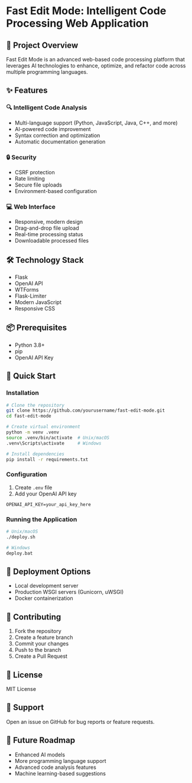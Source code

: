 # Fast Edit Mode: Intelligent Code Processing Web Application

## 🚀 Project Overview

Fast Edit Mode is an advanced web-based code processing platform that leverages AI technologies to enhance, optimize, and refactor code across multiple programming languages.

## ✨ Features

### 🔍 Intelligent Code Analysis
- Multi-language support (Python, JavaScript, Java, C++, and more)
- AI-powered code improvement
- Syntax correction and optimization
- Automatic documentation generation

### 🔒 Security
- CSRF protection
- Rate limiting
- Secure file uploads
- Environment-based configuration

### 💻 Web Interface
- Responsive, modern design
- Drag-and-drop file upload
- Real-time processing status
- Downloadable processed files

## 🛠 Technology Stack
- Flask
- OpenAI API
- WTForms
- Flask-Limiter
- Modern JavaScript
- Responsive CSS

## 📦 Prerequisites
- Python 3.8+
- pip
- OpenAI API Key

## 🚀 Quick Start

### Installation
```bash
# Clone the repository
git clone https://github.com/yourusername/fast-edit-mode.git
cd fast-edit-mode

# Create virtual environment
python -m venv .venv
source .venv/bin/activate  # Unix/macOS
.venv\Scripts\activate     # Windows

# Install dependencies
pip install -r requirements.txt
```

### Configuration
1. Create `.env` file
2. Add your OpenAI API key
```
OPENAI_API_KEY=your_api_key_here
```

### Running the Application
```bash
# Unix/macOS
./deploy.sh

# Windows
deploy.bat
```

## 🔧 Deployment Options
- Local development server
- Production WSGI servers (Gunicorn, uWSGI)
- Docker containerization

## 🤝 Contributing
1. Fork the repository
2. Create a feature branch
3. Commit your changes
4. Push to the branch
5. Create a Pull Request

## 📄 License
MIT License

## 🌟 Support
Open an issue on GitHub for bug reports or feature requests.

## 🔮 Future Roadmap
- Enhanced AI models
- More programming language support
- Advanced code analysis features
- Machine learning-based suggestions
